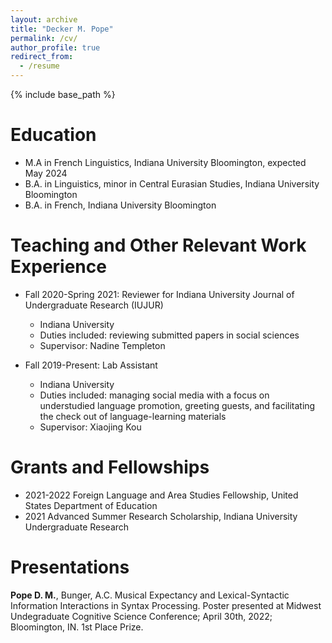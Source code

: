 ```yaml
---
layout: archive
title: "Decker M. Pope"
permalink: /cv/
author_profile: true
redirect_from:
  - /resume
---
```


{% include base_path %}

Education
======
* M.A in French Linguistics, Indiana University Bloomington, expected May 2024
* B.A. in Linguistics, minor in Central Eurasian Studies, Indiana University Bloomington
* B.A. in French, Indiana University Bloomington

Teaching and Other Relevant Work Experience
======
* Fall 2020-Spring 2021: Reviewer for Indiana University Journal of Undergraduate Research (IUJUR)
  * Indiana University
  * Duties included: reviewing submitted papers in social sciences
  * Supervisor: Nadine Templeton

* Fall 2019-Present: Lab Assistant
  * Indiana University
  * Duties included: managing social media with a focus on understudied language promotion, greeting guests, and facilitating the check out of language-learning materials
  * Supervisor: Xiaojing Kou
  
Grants and Fellowships
======
* 2021-2022 Foreign Language and Area Studies Fellowship, United States Department of Education
* 2021 Advanced Summer Research Scholarship, Indiana University Undergraduate Research 

Presentations
======
**Pope D. M.**, Bunger, A.C. Musical Expectancy and Lexical-Syntactic Information Interactions in Syntax Processing. Poster presented at Midwest Undegraduate Cognitive Science Conference; April 30th, 2022; Bloomington, IN. 1st Place Prize.

